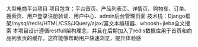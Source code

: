 大型电商平台项目
项目包含：平台首页、产品列表页、详情页、购物车、订单、搜索页、用户登录注册验证、用户中心、admin后台管理页面
技术栈：Django框架/mysql/redis/HTML/CSS/JQuery/ajax/富文本编辑器、whoosh+jieba全文搜索
本项目设计遵循restfull架构理念，并且在后期加入了redis数据库用于首页和商品列表页的缓存，这样能够帮助用户快速浏览，提升体验感
